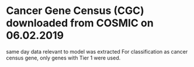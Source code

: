 # Cancer Gene Census (CGC) downloaded from COSMIC on 06.02.2019

same day data relevant to model was extracted
For classification as cancer census gene, only genes with Tier 1 were used.
